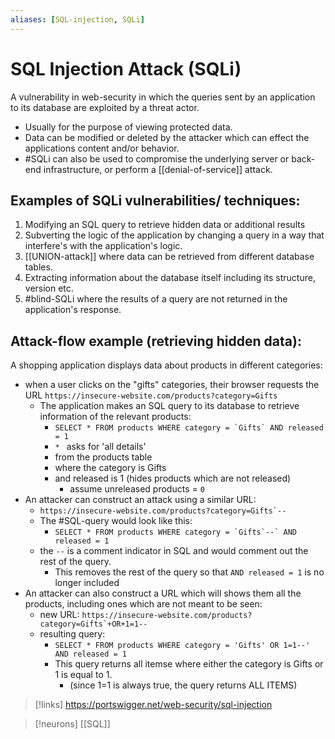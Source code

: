 ```yaml
---
aliases: [SQL-injection, SQLi]
---
```

# SQL Injection Attack (SQLi)
A vulnerability in web-security in which the queries sent by an application to its database are exploited by a threat actor.
- Usually for the purpose of viewing protected data.
- Data can be modified or deleted by the attacker which can effect the applications content and/or behavior.
- #SQLi can also be used to compromise the underlying server or back-end infrastructure, or perform a [[denial-of-service]] attack.

## Examples of SQLi vulnerabilities/ techniques:
1. Modifying an SQL query to retrieve hidden data or additional results
2. Subverting the logic of the application by changing a query in a way that interfere's with the application's logic.
3. [[UNION-attack]] where data can be retrieved from different database tables.
4. Extracting information about the database itself including its structure, version etc.
5. #blind-SQLi where the results of a query are not returned in the application's response.

## Attack-flow example (retrieving hidden data):
A shopping application displays data about products in different categories:
- when a user clicks on the "gifts" categories, their browser requests the URL ``https://insecure-website.com/products?category=Gifts``
	- The application makes an SQL query to its database to retrieve information of the relevant products:
		- ``SELECT * FROM products WHERE category = `Gifts` AND released = 1``
		- ``* `` asks for 'all details'
		- from the products table
		- where the category is Gifts
		- and released is 1 (hides products which are not released)
			- assume unreleased products = `0` 
- An attacker can construct an attack using a similar URL:
	- ``https://insecure-website.com/products?category=Gifts`--``
	- The #SQL-query would look like this: 
		- ``SELECT * FROM products WHERE category = `Gifts`--` AND released = 1``
	- the `--` is a comment indicator in SQL and would comment out the rest of the query.
		- This removes the rest of the query so that `AND released = 1` is no longer included
- An attacker can also construct a URL which will shows them all the products, including ones which are not meant to be seen:
	- new URL: ``https://insecure-website.com/products?category=Gifts`+OR+1=1--``
	- resulting query:
		- ``SELECT * FROM products WHERE category = 'Gifts' OR 1=1--' AND released = 1``
		- This query returns all itemse where either the category is Gifts or 1 is equal to 1.
			- (since 1=1 is always true, the query returns ALL ITEMS)


>[!links]
>https://portswigger.net/web-security/sql-injection

>[!neurons]
>[[SQL]]

